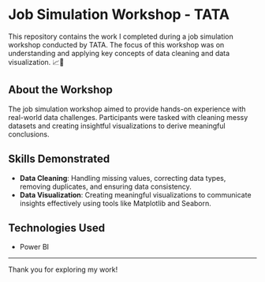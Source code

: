 # Job Simulation Workshop - TATA

This repository contains the work I completed during a job simulation workshop conducted by TATA. The focus of this workshop was on understanding and applying key concepts of data cleaning and data visualization. 📈💸

## About the Workshop
The job simulation workshop aimed to provide hands-on experience with real-world data challenges. Participants were tasked with cleaning messy datasets and creating insightful visualizations to derive meaningful conclusions.

## Skills Demonstrated
- **Data Cleaning**: Handling missing values, correcting data types, removing duplicates, and ensuring data consistency.
- **Data Visualization**: Creating meaningful visualizations to communicate insights effectively using tools like Matplotlib and Seaborn.

## Technologies Used
- Power BI

---
Thank you for exploring my work!
